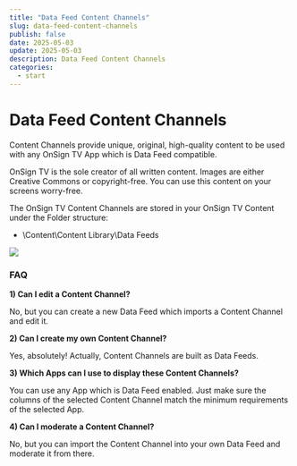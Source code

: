 ```yaml
---
title: "Data Feed Content Channels"
slug: data-feed-content-channels
publish: false
date: 2025-05-03
update: 2025-05-03
description: Data Feed Content Channels
categories:
  - start
---
```


Data Feed Content Channels
==========================

Content Channels provide unique, original, high-quality content to be used with any OnSign TV App which is Data Feed compatible.

OnSign TV is the sole creator of all written content. Images are either Creative Commons or copyright-free. You can use this content on your screens worry-free.

The OnSign TV Content Channels are stored in your OnSign TV Content under the Folder structure:

* \Content\Content Library\Data Feeds

![](https://static.helpjuice.com/helpjuice_production/uploads/upload/image/23821/direct/1731681535578/data-feed-content-channels_1.png)

### FAQ

**1) Can I edit a Content Channel?**

No, but you can create a new Data Feed which imports a Content Channel and edit it.

**2) Can I create my own Content Channel?**

Yes, absolutely! Actually, Content Channels are built as Data Feeds.

**3) Which Apps can I use to display these Content Channels?**

You can use any App which is Data Feed enabled. Just make sure the columns of the selected Content Channel match the minimum requirements of the selected App.

**4) Can I moderate a Content Channel?**

No, but you can import the Content Channel into your own Data Feed and moderate it from there.
